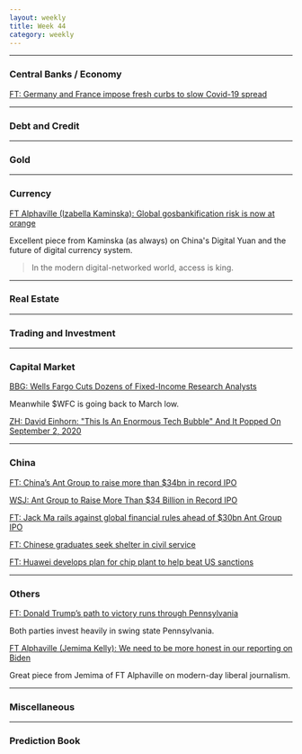 ```yaml
---
layout: weekly
title: Week 44
category: weekly
---
```


---
### Central Banks / Economy

[FT: Germany and France impose fresh curbs to slow Covid-19 spread](
https://www.ft.com/content/cc928df5-8c4f-4b16-b5e8-78547069c9d5)


---
### Debt and Credit

---
### Gold

---
### Currency

[FT Alphaville (Izabella Kaminska): Global gosbankification risk is now at orange](
https://www.ft.com/content/7947ea4c-a21a-45bb-973c-8df54566746a)

Excellent piece from Kaminska (as always) on China's Digital Yuan and the future
of digital currency system.


> In the modern digital-networked world, access is king.

---
### Real Estate

---
### Trading and Investment

---
### Capital Market

[BBG: Wells Fargo Cuts Dozens of Fixed-Income Research Analysts](
https://www.bloomberg.com/news/articles/2020-10-27/wells-fargo-cuts-dozens-of-fixed-income-research-strategists)

Meanwhile $WFC is going back to March low.

[ZH: David Einhorn: "This Is An Enormous Tech Bubble" And It Popped On September 2, 2020](
https://www.zerohedge.com/markets/david-einhorn-enormous-tech-bubble-and-it-popped-september-2-2020)

---
### China

[FT: China’s Ant Group to raise more than $34bn in record IPO](
https://www.ft.com/content/928dbbfa-a242-4986-a0e6-490fb542be77)

[WSJ: Ant Group to Raise More Than $34 Billion in Record IPO](
https://www.wsj.com/articles/ant-group-to-raise-more-than-34-billion-in-record-ipo-11603712848)

[FT: Jack Ma rails against global financial rules ahead of $30bn Ant Group IPO](
https://www.ft.com/content/66808017-59fd-49d1-9016-34684001c978)

[FT: Chinese graduates seek shelter in civil service](
https://www.ft.com/content/311a3bee-49d0-47fe-9526-9cc746a47c00)

[FT: Huawei develops plan for chip plant to help beat US sanctions](
https://www.ft.com/content/84eb666e-0af3-48eb-8b60-3f53b19435cb)

---
### Others

[FT: Donald Trump’s path to victory runs through Pennsylvania](
https://www.ft.com/content/b592d770-86c9-469f-a174-ce180056c24e)

Both parties invest heavily in swing state Pennsylvania.

[FT Alphaville (Jemima Kelly): We need to be more honest in our reporting on Biden](
https://www.ft.com/content/3faf0f87-c9da-49ad-8a35-1538b3b683c4)

Great piece from Jemima of FT Alphaville on modern-day liberal journalism. 

---
### Miscellaneous

---
### Prediction Book
